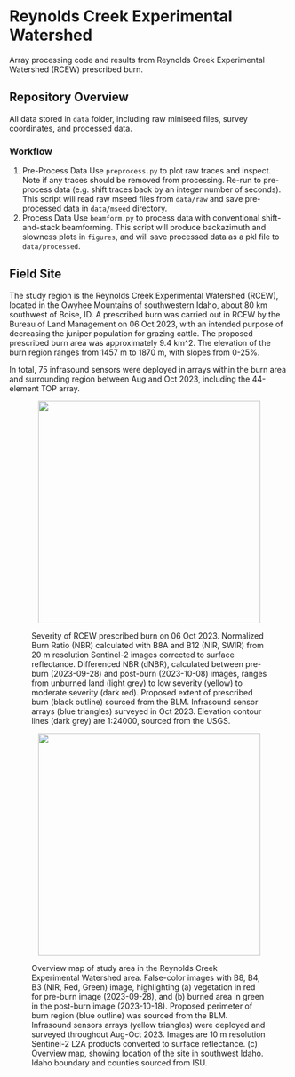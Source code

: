 # Reynolds Creek Experimental Watershed
Array processing code and results from Reynolds Creek Experimental Watershed (RCEW) prescribed burn.


## Repository Overview

All data stored in `data` folder, including raw miniseed files, survey coordinates, and processed data.

### Workflow
1. Pre-Process Data
    Use `preprocess.py` to plot raw traces and inspect. Note if any traces should be removed from processing. Re-run to pre-process data (e.g. shift traces back by an integer number of seconds).
    This script will read raw mseed files from `data/raw` and save pre-processed data in `data/mseed` directory. 
2. Process Data
    Use `beamform.py` to process data with conventional shift-and-stack beamforming. 
    This script will produce backazimuth and slowness plots in `figures`, and will save processed data as a pkl file to `data/processed`. 


## Field Site
The study region is the Reynolds Creek Experimental Watershed (RCEW), located in the Owyhee Mountains of southwestern Idaho, about 80 km southwest of Boise, ID. A prescribed burn was carried out in RCEW by the Bureau of Land Management on 06 Oct 2023, with an intended purpose of decreasing the juniper population for grazing cattle. The proposed prescribed burn area was approximately 9.4 km^2. The elevation of the burn region ranges from 1457 m to 1870 m, with slopes from 0-25%.

In total, 75 infrasound sensors were deployed in arrays within the burn area and surrounding region between Aug and Oct 2023, including the 44-element TOP array.


<figure>
<p align="center">
    <img src="/figures/Burn_Severity.png" width="400">
    <figcaption> Severity of RCEW prescribed burn on 06 Oct 2023. Normalized Burn Ratio (NBR) calculated with B8A and B12 (NIR, SWIR) from 20 m resolution Sentinel-2 images corrected to surface reflectance. Differenced NBR (dNBR), calculated between pre-burn (2023-09-28) and post-burn (2023-10-08) images, ranges from unburned land (light grey) to low severity (yellow) to moderate severity (dark red). Proposed extent of prescribed burn (black outline) sourced from the BLM. Infrasound sensor arrays (blue triangles) surveyed in Oct 2023. Elevation contour lines (dark grey) are 1:24000, sourced from the USGS. </figcaption>
</p>
</figure>


<figure>
<p align="center">
    <img src="/figures/Overview_Map.png" width="400">
    <figcaption> Overview map of study area in the Reynolds Creek Experimental Watershed area. False-color images with B8, B4, B3 (NIR, Red, Green) image, highlighting (a) vegetation in red for pre-burn image (2023-09-28), and (b) burned area in green in the post-burn image (2023-10-18). Proposed perimeter of burn region (blue outline) was sourced from the BLM. Infrasound sensors arrays (yellow triangles) were deployed and surveyed throughout Aug-Oct 2023. Images are 10 m resolution Sentinel-2 L2A products converted to surface reflectance. (c) Overview map, showing location of the site in southwest Idaho. Idaho boundary and counties sourced from ISU. </figcaption>
</p>
</figure>


